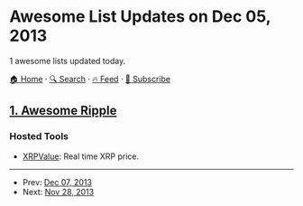 # Awesome List Updates on Dec 05, 2013

1 awesome lists updated today.

[🏠 Home](/README.md) · [🔍 Search](https://www.trackawesomelist.com/search/) · [🔥 Feed](https://www.trackawesomelist.com/rss.xml) · [📮 Subscribe](https://trackawesomelist.us17.list-manage.com/subscribe?u=d2f0117aa829c83a63ec63c2f&id=36a103854c)



## [1. Awesome Ripple](/content/vhpoet/awesome-ripple/README.md)

### Hosted Tools

*   [XRPValue](http://xrpvalue.com/): Real time XRP price.

---

- Prev: [Dec 07, 2013](/content/2013/12/07/README.md)
- Next: [Nov 28, 2013](/content/2013/11/28/README.md)